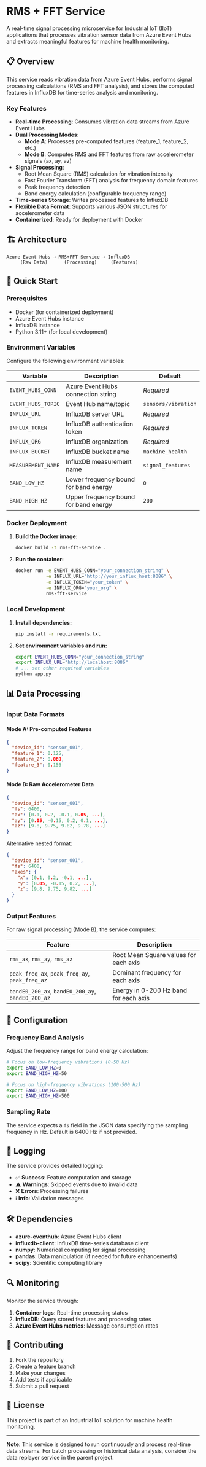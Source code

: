 # RMS + FFT Service

A real-time signal processing microservice for Industrial IoT (IIoT) applications that processes vibration sensor data from Azure Event Hubs and extracts meaningful features for machine health monitoring.

## 📋 Overview

This service reads vibration data from Azure Event Hubs, performs signal processing calculations (RMS and FFT analysis), and stores the computed features in InfluxDB for time-series analysis and monitoring.

### Key Features

- **Real-time Processing**: Consumes vibration data streams from Azure Event Hubs
- **Dual Processing Modes**:
  - **Mode A**: Processes pre-computed features (feature_1, feature_2, etc.)
  - **Mode B**: Computes RMS and FFT features from raw accelerometer signals (ax, ay, az)
- **Signal Processing**: 
  - Root Mean Square (RMS) calculation for vibration intensity
  - Fast Fourier Transform (FFT) analysis for frequency domain features
  - Peak frequency detection
  - Band energy calculation (configurable frequency range)
- **Time-series Storage**: Writes processed features to InfluxDB
- **Flexible Data Format**: Supports various JSON structures for accelerometer data
- **Containerized**: Ready for deployment with Docker

## 🏗️ Architecture

```
Azure Event Hubs → RMS+FFT Service → InfluxDB
     (Raw Data)      (Processing)     (Features)
```

## 🚀 Quick Start

### Prerequisites

- Docker (for containerized deployment)
- Azure Event Hubs instance
- InfluxDB instance
- Python 3.11+ (for local development)

### Environment Variables

Configure the following environment variables:

| Variable | Description | Default |
|----------|-------------|---------|
| `EVENT_HUBS_CONN` | Azure Event Hubs connection string | *Required* |
| `EVENT_HUBS_TOPIC` | Event Hub name/topic | `sensors/vibration` |
| `INFLUX_URL` | InfluxDB server URL | *Required* |
| `INFLUX_TOKEN` | InfluxDB authentication token | *Required* |
| `INFLUX_ORG` | InfluxDB organization | *Required* |
| `INFLUX_BUCKET` | InfluxDB bucket name | `machine_health` |
| `MEASUREMENT_NAME` | InfluxDB measurement name | `signal_features` |
| `BAND_LOW_HZ` | Lower frequency bound for band energy | `0` |
| `BAND_HIGH_HZ` | Upper frequency bound for band energy | `200` |

### Docker Deployment

1. **Build the Docker image:**
   ```bash
   docker build -t rms-fft-service .
   ```

2. **Run the container:**
   ```bash
   docker run -e EVENT_HUBS_CONN="your_connection_string" \
              -e INFLUX_URL="http://your_influx_host:8086" \
              -e INFLUX_TOKEN="your_token" \
              -e INFLUX_ORG="your_org" \
              rms-fft-service
   ```

### Local Development

1. **Install dependencies:**
   ```bash
   pip install -r requirements.txt
   ```

2. **Set environment variables and run:**
   ```bash
   export EVENT_HUBS_CONN="your_connection_string"
   export INFLUX_URL="http://localhost:8086"
   # ... set other required variables
   python app.py
   ```

## 📊 Data Processing

### Input Data Formats

#### Mode A: Pre-computed Features
```json
{
  "device_id": "sensor_001",
  "feature_1": 0.125,
  "feature_2": 0.089,
  "feature_3": 0.156
}
```

#### Mode B: Raw Accelerometer Data
```json
{
  "device_id": "sensor_001",
  "fs": 6400,
  "ax": [0.1, 0.2, -0.1, 0.05, ...],
  "ay": [0.05, -0.15, 0.2, 0.1, ...],
  "az": [9.8, 9.75, 9.82, 9.78, ...]
}
```

Alternative nested format:
```json
{
  "device_id": "sensor_001",
  "fs": 6400,
  "axes": {
    "x": [0.1, 0.2, -0.1, ...],
    "y": [0.05, -0.15, 0.2, ...],
    "z": [9.8, 9.75, 9.82, ...]
  }
}
```

### Output Features

For raw signal processing (Mode B), the service computes:

| Feature | Description |
|---------|-------------|
| `rms_ax`, `rms_ay`, `rms_az` | Root Mean Square values for each axis |
| `peak_freq_ax`, `peak_freq_ay`, `peak_freq_az` | Dominant frequency for each axis |
| `bandE0_200_ax`, `bandE0_200_ay`, `bandE0_200_az` | Energy in 0-200 Hz band for each axis |

## 🔧 Configuration

### Frequency Band Analysis

Adjust the frequency range for band energy calculation:

```bash
# Focus on low-frequency vibrations (0-50 Hz)
export BAND_LOW_HZ=0
export BAND_HIGH_HZ=50

# Focus on high-frequency vibrations (100-500 Hz)
export BAND_LOW_HZ=100
export BAND_HIGH_HZ=500
```

### Sampling Rate

The service expects a `fs` field in the JSON data specifying the sampling frequency in Hz. Default is 6400 Hz if not provided.

## 📝 Logging

The service provides detailed logging:

- ✅ **Success**: Feature computation and storage
- ⚠️ **Warnings**: Skipped events due to invalid data
- ❌ **Errors**: Processing failures
- ℹ️ **Info**: Validation messages

## 🛠️ Dependencies

- **azure-eventhub**: Azure Event Hubs client
- **influxdb-client**: InfluxDB time-series database client
- **numpy**: Numerical computing for signal processing
- **pandas**: Data manipulation (if needed for future enhancements)
- **scipy**: Scientific computing library

## 🔍 Monitoring

Monitor the service through:

1. **Container logs**: Real-time processing status
2. **InfluxDB**: Query stored features and processing rates
3. **Azure Event Hubs metrics**: Message consumption rates

## 🤝 Contributing

1. Fork the repository
2. Create a feature branch
3. Make your changes
4. Add tests if applicable
5. Submit a pull request

## 📄 License

This project is part of an Industrial IoT solution for machine health monitoring.

---

**Note**: This service is designed to run continuously and process real-time data streams. For batch processing or historical data analysis, consider the data replayer service in the parent project.

